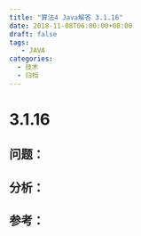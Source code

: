 ```yaml
---
title: "算法4 Java解答 3.1.16"
date: 2018-11-08T06:00:00+08:00
draft: false
tags:
   - JAVA
categories:
  - 技术
  - 归档
---
```



# 3.1.16

## 问题：


## 分析：


## 参考：

